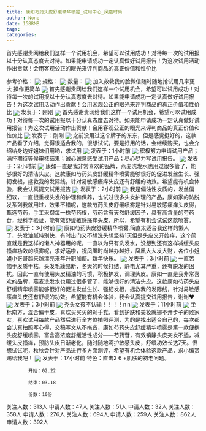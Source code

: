 ```yaml
---
title: 康如芍药头皮舒缓精华喷雾_试用中心_凤凰时尚
author: None
date: 158RMB
tags: 
categories: 
---
```

首先感谢贵网给我们这样一个试用机会，希望可以试用成功！对待每一次的试用报以十分认真态度去对待。如果能申请成功一定认真做好试用报告！为这次试用活动作出贡献！会用客观公正的眼光来评判商品的真正价值和性价比
<!-- more -->
参考价格：
<img align="center" border="0" src="http://p0.ifengimg.com/a/2017/0921/8be83906a5a6c6fsize65_w750_h90.jpg" />
规格：
<img align="center" border="0" src="http://cosmeticsfile.ifeng.com/datas/uploadimage/try/201902/thumb_mid_20190202143944742.jpg" />
数量：
<img align="center" border="0" src="http://cosmeticsfile.ifeng.com/static/try/images/img013.jpg" />
加入救救我的脸微信随时随地抢试用几率更大 操作更简单
<img align="center" border="0" src="http://p2.ifengimg.com/a/2019/0202/01e37f283dfb361size35_w500_h333.jpg" />
首先感谢贵网给我们这样一个试用机会，希望可以试用成功！对待每一次的试用报以十分认真态度去对待。如果能申请成功一定认真做好试用报告！为这次试用活动作出贡献！会用客观公正的眼光来评判商品的真正价值和性价比
<img align="center" border="0" src="http://sapp.d.ifeng.com/info/userimg?id=73671167" />
发表于：刚刚
<img align="center" border="0" src="http://sapp.d.ifeng.com/info/userimg?id=73658855" />
首先感谢贵网给我们这样一个试用机会，希望可以试用成功！对待每一次的试用报以十分认真态度去对待。如果能申请成功一定认真做好试用报告！为这次试用活动作出贡献！会用客观公正的眼光来评判商品的真正价值和性价比
<img align="center" border="0" src="http://sapp.d.ifeng.com/info/userimg?id=89740879" />
发表于：刚刚
<img align="center" border="0" src="http://sapp.d.ifeng.com/info/userimg?id=89901432" />
之前没用过这个牌子的东东，但是感觉挺好的，这款产品看了介绍，觉得很适合我的，很想试试，要是好用的话，会继续购买，也会介绍给身边好姐妹们用哟，求试用
<img align="center" border="0" src="http://sapp.d.ifeng.com/info/userimg?id=92089097" />
发表于：1小时前
<img align="center" border="0" src="http://sapp.d.ifeng.com/info/userimg?id=92088920" />
积极努力申请试用产品；满怀期待等候审核结果；诚心诚意感受试用产品；尽心尽力写试用报告。
<img align="center" border="0" src="http://sapp.d.ifeng.com/info/userimg?id=92088779" />
发表于：2小时前
<img align="center" border="0" src="http://sapp.d.ifeng.com/info/userimg?id=82093927" />
康如一直是我非常喜欢的品牌，燕麦洗发水也用过很多管了，能够很好的清洁头皮。这款康如芍药头皮舒缓精华喷雾能够很好的促进发丝生长、强韧发根，拯救我的发际线，针对易敏感瘙痒头皮还有舒缓的功效。希望能有机会体验，我会认真提交试用报告
<img align="center" border="0" src="http://sapp.d.ifeng.com/info/userimg?id=4000000034426880626" />
发表于：2小时前
<img align="center" border="0" src="http://sapp.d.ifeng.com/info/userimg?id=71737905" />
我是偏油性发质的，发丝偏细软，一直很重视头发的护理和保养，也试过很多头发护理的产品，康如家的防脱发系列我就用过，效果不错呢，这款芍药头皮舒缓喷雾是针对易敏感瘙痒头皮得，甄选芍药，手工采撷每一株芍药根，芍药含有天然舒缓因子，具有高含量的芍药苷，经科学验证，能有效舒缓敏感瘙痒头皮，所以，希望有机会试试这款喷雾。
<img align="center" border="0" src="http://cosmeticsfile.ifeng.com/datas/uploadimage/block/201901/20190107100000701.jpg" />
发表于：3小时前
<img align="center" border="0" src="http://cosmeticsfile.ifeng.com/static/try/images/img000.gif" />
康如芍药头皮舒缓精华喷雾,简直太适合我这样的懒人了，头发油腻特别快，有时出门又不想洗头想坚持1天但是头皮又开始痒，这个简直就是我这样的懒人神器用的呢，一直以为只有洗发水，没想到还有这样减缓头皮搔痒功效的喷雾呢，求好运啦，祝凤凰时尚越办越好，凤凰大大发大财，各位小姐姐小哥哥越来越漂亮来年升职加薪。新年快乐。
<img align="center" border="0" src="http://cosmeticsfile.ifeng.com/static/try/images/img000.gif" />
发表于：3小时前
<img align="center" border="0" src="http://cosmeticsfile.ifeng.com/datas/uploadimage/try/201901/thumb_min_20190103212045549.jpg" />
一直苦恼于发质干枯，头发毛躁易断，冬天的时候打结、静电尤其严重，还有脱发的困扰。因此一直有使用头皮精油的习惯，积极护发，调理头皮。康如一直是我非常喜欢的品牌，燕麦洗发水也用过很多管了，能够很好的清洁头皮。这款康如芍药头皮舒缓精华喷雾能够很好的促进发丝生长、强韧发根，拯救我的发际线，针对易敏感瘙痒头皮还有舒缓的功效。希望能有机会体验，我会认真提交试用报告，谢谢❤️
<img align="center" border="0" src="http://cosmeticsfile.ifeng.com/datas/uploadimage/try/201902/thumb_min_20190222091058401.jpg" />
发表于：3小时前
<img align="center" border="0" src="http://cosmeticsfile.ifeng.com/datas/uploadimage/try/201902/thumb_min_20190214233511341.jpg" />
秃头女孩不认输！！！！n n
<img align="center" border="0" src="http://cosmeticsfile.ifeng.com/datas/uploadimage/try/201902/thumb_min_20190215000100865.jpg" />
发表于：11小时前
<img align="center" border="0" src="http://cosmeticsfile.ifeng.com/datas/uploadimage/try/201902/thumb_min_20190202143944742.jpg" />
坐标南方，混合偏干皮，喜欢买买买的剁手党，看到护肤和美妆就挪不开步子的败家女，喜欢试用每款产品然后进行全方位拍照评测，为的是找出适合自己的，每次都会认真拍照写心得，交稿写文从不拖沓，康如芍药头皮舒缓精华喷雾是第一款便携头皮舒缓喷雾，富含高浓度舒缓活性成分——芍药苷，有效镇静头皮突发不适，减缓头皮搔痒，预防头皮日渐老化，随时随地呵护敏感头皮，舒缓功效长达7天。很想试试呢，秋秋会针对产品进行多方面测评，希望有机会体验这款产品，求小编赏赐给我吧！
<img align="center" border="0" src="http://cosmeticsfile.ifeng.com/static/try/images/img013.jpg" />
发表于：17小时前
特色：直击2 6 +肌肤的初老问题。
            开始：02.22
            结束：03.18
            份数：10份            
关注人数：313人
申请人数：47人
关注人数：51人
申请人数：32人
关注人数：358人
申请人数：276人
关注人数：694人
申请人数：259人
关注人数：862人
申请人数：392人
